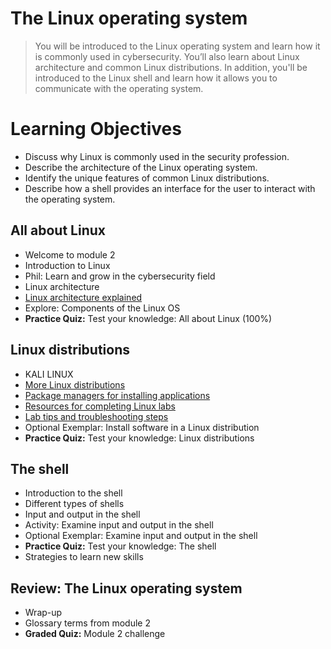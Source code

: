 # The Linux operating system
> You will be introduced to the Linux operating system and learn how it is commonly used in cybersecurity. You’ll also learn about Linux architecture and common Linux distributions. In addition, you'll be introduced to the Linux shell and learn how it allows you to communicate with the operating system.
# Learning Objectives
- Discuss why Linux is commonly used in the security profession.
- Describe the architecture of the Linux operating system.
- Identify the unique features of common Linux distributions.
- Describe how a shell provides an interface for the user to interact with the operating system.
## All about Linux
- Welcome to module 2
- Introduction to Linux
- Phil: Learn and grow in the cybersecurity field
- Linux architecture
- [Linux architecture explained](https://github.com/KailaniBailey/Google-Cybersecurity-Professional-Certificate/tree/main/Course%204%3A%20Tools%20of%20the%20Trade%3A%20Linux%20and%20SQL/Week%202%3A%20The%20Linux%20operating%20system/Linux%20architecture%20explained)
- Explore: Components of the Linux OS
- **Practice Quiz:** Test your knowledge: All about Linux (100%)
## Linux distributions
- KALI LINUX
- [More Linux distributions](https://github.com/KailaniBailey/Google-Cybersecurity-Professional-Certificate/tree/main/Course%204:%20Tools%20of%20the%20Trade:%20Linux%20and%20SQL/Week%202:%20The%20Linux%20operating%20system/More%20Linux%20distributions)
- [Package managers for installing applications](https://github.com/KailaniBailey/Google-Cybersecurity-Professional-Certificate/tree/main/Course%204:%20Tools%20of%20the%20Trade:%20Linux%20and%20SQL/Week%202:%20The%20Linux%20operating%20system/Package%20managers%20for%20installing%20applications)
- [Resources for completing Linux labs](https://github.com/KailaniBailey/Google-Cybersecurity-Professional-Certificate/tree/main/Course%204:%20Tools%20of%20the%20Trade:%20Linux%20and%20SQL/Week%202:%20The%20Linux%20operating%20system/Resources%20for%20completing%20Linux%20labs)
- [Lab tips and troubleshooting steps](https://github.com/KailaniBailey/Google-Cybersecurity-Professional-Certificate/tree/main/Course%204:%20Tools%20of%20the%20Trade:%20Linux%20and%20SQL/Week%202:%20The%20Linux%20operating%20system/Lab%20tips%20and%20troubleshooting%20steps)
- Optional Exemplar: Install software in a Linux distribution
- **Practice Quiz:** Test your knowledge: Linux distributions
## The shell
- Introduction to the shell
- Different types of shells
- Input and output in the shell
- Activity: Examine input and output in the shell
- Optional Exemplar: Examine input and output in the shell
- **Practice Quiz:** Test your knowledge: The shell
- Strategies to learn new skills
## Review: The Linux operating system
- Wrap-up
- Glossary terms from module 2
- **Graded Quiz:** Module 2 challenge
